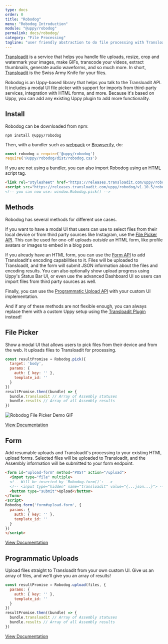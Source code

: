 ```yaml
---
type: docs
order: 0
title: "Robodog"
menu: "Robodog Introduction"
module: "@uppy/robodog"
permalink: docs/robodog/
category: "File Processing"
tagline: "user friendly abstraction to do file processing with Transloadit"
---
```


[Transloadit][transloadit] is a service that helps you handle file uploads, resize, crop and watermark your images, make GIFs, transcode your videos, extract thumbnails, generate audio waveforms, and so much more. In short, [Transloadit][transloadit] is the Swiss Army Knife for your files.

Robodog is an Uppy-based library that helps you talk to the Transloadit API. It includes a modal UI file picker with support for imports from third-party services, integration with HTML forms, and more. Because it's based on Uppy, you can add any existing Uppy plugin to add more functionality.

## Install

Robodog can be downloaded from npm:

```shell
npm install @uppy/robodog
```

Then, with a bundler such as [webpack][webpack] or [Browserify][browserify], do:

```js
const robodog = require('@uppy/robodog')
require('@uppy/robodog/dist/robodog.css')
```

If you are not using a bundler, you can also import Robodog using an HTML script tag.

```html
<link rel="stylesheet" href="https://releases.transloadit.com/uppy/robodog/v1.10.5/robodog.min.css">
<script src="https://releases.transloadit.com/uppy/robodog/v1.10.5/robodog.min.js"></script>
<!-- you can now use: window.Robodog.pick() -->
```

## Methods

Robodog has several methods for different use cases.

If you want to have a modal UI that users can use to select files from their local device or from third party sources like Instagram, use the [File Picker API](#File-Picker). This can be used for one-off uploads _outside_ an HTML form, like profile avatars or images to embed in a blog post.

If you already have an HTML form, you can use the [Form API](#Form) to add Transloadit's encoding capabilities to it. Files will be uploaded to Transloadit, and the form will submit JSON information about the files and encoding results. You can also optionally show upload progress using Uppy's Status Bar UI, or even use the advanced Dashboard UI so users can import files from third party sources as well.

Finally, you can use the [Programmatic Upload API](#Programmatic-Uploads) with your custom UI implementation.

And if any of these methods are not flexible enough, you can always replace them with a custom Uppy setup using the [Transloadit Plugin](/docs/transloadit) instead!

## File Picker

Show a modal UI that allows users to pick files from their device and from the web. It uploads files to Transloadit for processing.

```js
const resultPromise = Robodog.pick({
  target: 'body',
  params: {
    auth: { key: '' },
    template_id: ''
  }
})
resultPromise.then((bundle) => {
  bundle.transloadit // Array of Assembly statuses
  bundle.results // Array of all Assembly results
})
```

<img src="/images/temp-robodog-demo.gif" alt="Robodog File Picker Demo GIF">

<a class="MoreButton" href="/docs/robodog/picker">View Documentation</a>

## Form

Add resumable uploads and Transloadit's processing to your existing HTML upload forms. Selected files will be uploaded to Transloadit, and the Assembly information will be submitted to your form endpoint.

```html
<form id="upload-form" method="POST" action="/upload">
  <input type="file" multiple>
  <!-- Will be inserted by `Robodog.form()`: -->
  <!-- <input type="hidden" name="transloadit" value="{...json...}"> -->
  <button type="submit">Upload</button>
</form>
<script>
Robodog.form('form#upload-form', {
  params: {
    auth: { key: '' },
    template_id: ''
  }
})
</script>
```

<a class="MoreButton" href="/docs/robodog/form">View Documentation</a>

## Programmatic Uploads

Upload files straight to Transloadit from your own custom UI. Give us an array of files, and we'll give you an array of results!

```js
const resultPromise = Robodog.upload(files, {
  params: {
    auth: { key: '' },
    template_id: ''
  }
})
resultPromise.then((bundle) => {
  bundle.transloadit // Array of Assembly statuses
  bundle.results // Array of all Assembly results
})
```

<a class="MoreButton" href="/docs/robodog/upload">View Documentation</a>

[transloadit]: https://transloadit.com/
[browserify]: https://browserify.org
[webpack]: https://webpack.js.org
